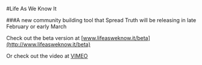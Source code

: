 #Life As We Know It

###A new community building tool that Spread Truth will be releasing in late February or early March

Check out the beta version at
[www.lifeasweknow.it/beta](http://www.lifeasweknow.it/beta)

Or check out the video at
[VIMEO](https://vimeo.com/86572285)
